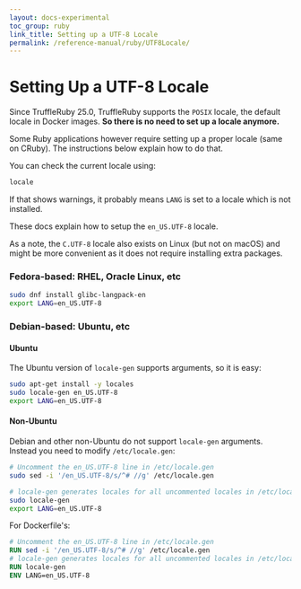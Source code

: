 ```yaml
---
layout: docs-experimental
toc_group: ruby
link_title: Setting up a UTF-8 Locale
permalink: /reference-manual/ruby/UTF8Locale/
---
```

# Setting Up a UTF-8 Locale

Since TruffleRuby 25.0, TruffleRuby supports the `POSIX` locale, the default locale in Docker images.
**So there is no need to set up a locale anymore.**

Some Ruby applications however require setting up a proper locale (same on CRuby).
The instructions below explain how to do that.

You can check the current locale using:

```bash
locale
```

If that shows warnings, it probably means `LANG` is set to a locale which is not installed.

These docs explain how to setup the `en_US.UTF-8` locale.

As a note, the `C.UTF-8` locale also exists on Linux (but not on macOS) and might be more convenient as it does not require installing extra packages.

### Fedora-based: RHEL, Oracle Linux, etc

```bash
sudo dnf install glibc-langpack-en
export LANG=en_US.UTF-8
```

### Debian-based: Ubuntu, etc

#### Ubuntu

The Ubuntu version of `locale-gen` supports arguments, so it is easy:
```bash
sudo apt-get install -y locales
sudo locale-gen en_US.UTF-8
export LANG=en_US.UTF-8
```

#### Non-Ubuntu

Debian and other non-Ubuntu do not support `locale-gen` arguments.
Instead you need to modify `/etc/locale.gen`:
```bash
# Uncomment the en_US.UTF-8 line in /etc/locale.gen
sudo sed -i '/en_US.UTF-8/s/^# //g' /etc/locale.gen

# locale-gen generates locales for all uncommented locales in /etc/locale.gen
sudo locale-gen
export LANG=en_US.UTF-8
```

For Dockerfile's:

```dockerfile
# Uncomment the en_US.UTF-8 line in /etc/locale.gen
RUN sed -i '/en_US.UTF-8/s/^# //g' /etc/locale.gen
# locale-gen generates locales for all uncommented locales in /etc/locale.gen
RUN locale-gen
ENV LANG=en_US.UTF-8
```

